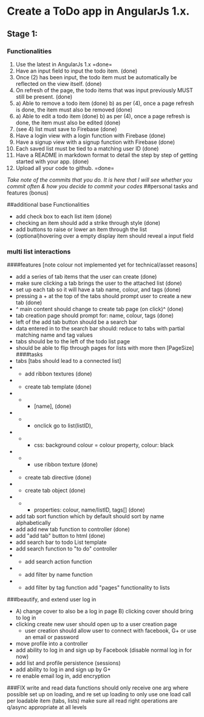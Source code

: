 # Create a ToDo app in AngularJs 1.x.

## Stage 1:

### Functionalities

1. Use the latest in AngularJs 1.x =done=
2. Have an input field to input the todo item. (done)
3. Once (2) has been input, the todo item must be automatically be reflected on the view itself. (done)
4. On refresh of the page, the todo items that was input previously MUST still be present. (done)
5. a) Able to remove a todo item (done)
   b) as per (4), once a page refresh is done, the item must also be removed (done)
6. a) Able to edit a todo item (done)
   b) as per (4), once a page refresh is done, the item must also be edited (done)
7. (see 4) list must save to Firebase (done)
8. Have a login view with a login function with Firebase (done)
9. Have a signup view with a signup function with Firebase (done)
10. Each saved list must be tied to a matching user ID (done)
11. Have a README in markdown format to detail the step by step of getting started with your app. (done)
12. Upload all your code to github. =done=

*Take note of the commits that you do. It is here that I will see whether you commit often & how you decide to commit your codes*
##personal tasks and features (bonus)

##additional base Functionalities
- add check box to each list item (done)
- checking an item should add a strike through style (done)
- add buttons to raise or lower an item through the list
- (optional)hovering over a empty display item should reveal a input field

### multi list interactions
####features [note colour not implemented yet for technical/asset reasons]
- add a series of tab items that the user can create  (done)
- make sure clicking a tab brings the user to the attached list  (done)
- set up each tab so it will have a tab name, colour, and tags  (done)
- pressing a + at the top of the tabs should prompt user to create a new tab  (done)
- ^ main content should change to create tab page (on click)^  (done)
- tab creation page should prompt for: name, colour, tags  (done)
- left of the add tab button should be a search bar
- data entered in to the search bar should: reduce to tabs with partial matching name and tag values
- tabs should be to the left of the todo list page
- should be able to flip through pages for lists with more then [PageSize]
####tasks
- tabs [tabs should lead to a connected list]
- - add ribbon textures (done)
- - create tab template (done)
- - - [name], (done)
- - - onclick go to list(listID),
- - - css: background colour = colour property, colour: black
- - - use ribbon texture (done)
- - create tab directive (done)
- - create tab object  (done)
- - - properties: colour, name/listID, tags[]  (done)
- add tab sort function which by default should sort by name alphabetically
- add add new tab function to controller (done)
- add "add tab" button to html (done)
- add search bar to todo List template
- add search function to "to do" controller
- - add search action function
- - add filter by name function
- - add filter by tag function
add "pages" functionality to lists


###beautify, and extend user log in
- A) change cover to also be a log in page
  B) clicking cover should bring to log in
- clicking create new user should open up to a user creation page
  - user creation should allow user to connect with facebook, G+ or use an email or password
- move profile into a controller
- add ability to log in and sign up by Facebook (disable normal log in for now)
- add list and profile persistence (sessions)
- add ability to log in and sign up by G+
- re enable email log in, add encryption


###FIX
write and read data functions should only receive one arg where possible
set up on loading, and re set up loading to only use one load call per loadable item (tabs, lists)
make sure all read right operations are q/async appropriate at all levels
